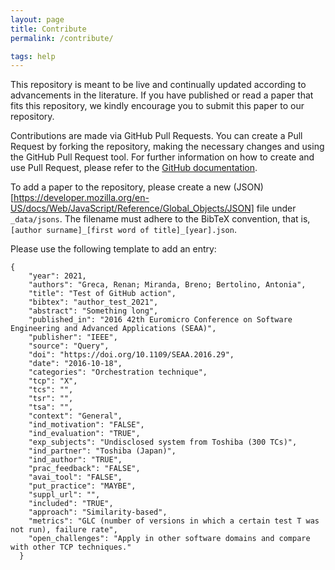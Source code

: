 ```yaml
---
layout: page
title: Contribute
permalink: /contribute/

tags: help
---
```


This repository is meant to be live and continually updated according to advancements in the literature.
If you have published or read a paper that fits this repository, we kindly encourage you to submit this paper to our repository.

Contributions are made via GitHub Pull Requests.
You can create a Pull Request by forking the repository, making the necessary changes and using the GitHub Pull Request tool.
For further information on how to create and use Pull Request, please refer to the [GitHub documentation](https://docs.github.com/en/pull-requests/collaborating-with-pull-requests/proposing-changes-to-your-work-with-pull-requests/creating-a-pull-request).

To add a paper to the repository, please create a new (JSON)[https://developer.mozilla.org/en-US/docs/Web/JavaScript/Reference/Global_Objects/JSON] file under `_data/jsons`.
The filename must adhere to the BibTeX convention, that is, `[author surname]_[first word of title]_[year].json`.

Please use the following template to add an entry:

```
{
    "year": 2021,
    "authors": "Greca, Renan; Miranda, Breno; Bertolino, Antonia",
    "title": "Test of GitHub action",
    "bibtex": "author_test_2021",
    "abstract": "Something long",
    "published_in": "2016 42th Euromicro Conference on Software Engineering and Advanced Applications (SEAA)",
    "publisher": "IEEE",
    "source": "Query",
    "doi": "https://doi.org/10.1109/SEAA.2016.29",
    "date": "2016-10-18",
    "categories": "Orchestration technique",
    "tcp": "X",
    "tcs": "",
    "tsr": "",
    "tsa": "",
    "context": "General",
    "ind_motivation": "FALSE",
    "ind_evaluation": "TRUE",
    "exp_subjects": "Undisclosed system from Toshiba (300 TCs)",
    "ind_partner": "Toshiba (Japan)",
    "ind_author": "TRUE",
    "prac_feedback": "FALSE",
    "avai_tool": "FALSE",
    "put_practice": "MAYBE",
    "suppl_url": "",
    "included": "TRUE",
    "approach": "Similarity-based",
    "metrics": "GLC (number of versions in which a certain test T was not run), failure rate",
    "open_challenges": "Apply in other software domains and compare with other TCP techniques."
  }
```
